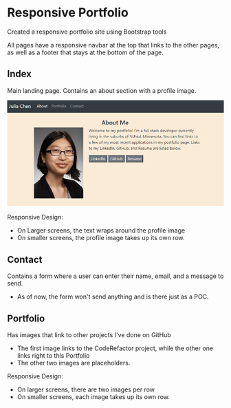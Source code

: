 # Responsive Portfolio
Created a responsive portfolio site using Bootstrap tools

All pages have a responsive navbar at the top that links to the other pages, as well as a footer that stays at the bottom of the page.

## Index
Main landing page. Contains an about section with a profile image.

![Index page](./assets/mainPage.png)

Responsive Design:
* On Larger screens, the text wraps around the profile image
* On smaller screens, the profile image takes up its own row.

## Contact
Contains a form where a user can enter their name, email, and a message to send.
  * As of now, the form won't send anything and is there just as a POC.

## Portfolio
Has images that link to other projects I've done on GitHub
  * The first image links to the CodeRefactor project, while the other one links right to this Portfolio
  * The other two images are placeholders.

Responsive Design:
  * On larger screens, there are two images per row
  * On smaller screens, each image takes up its own row.
